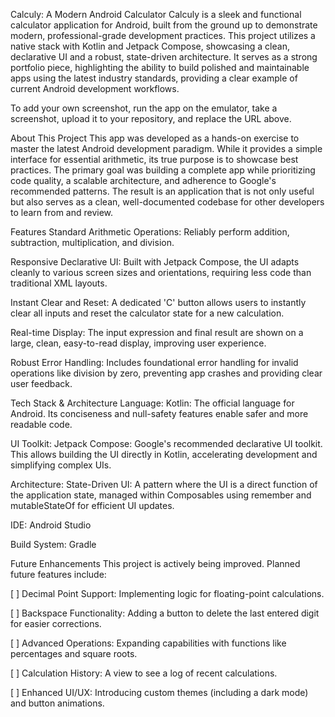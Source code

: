 Calculy: A Modern Android Calculator Calculy is a sleek and functional calculator application for Android, built from the ground up to demonstrate modern, professional-grade development practices. This project utilizes a native stack with Kotlin and Jetpack Compose, showcasing a clean, declarative UI and a robust, state-driven architecture. It serves as a strong portfolio piece, highlighting the ability to build polished and maintainable apps using the latest industry standards, providing a clear example of current Android development workflows.

To add your own screenshot, run the app on the emulator, take a screenshot, upload it to your repository, and replace the URL above.

About This Project This app was developed as a hands-on exercise to master the latest Android development paradigm. While it provides a simple interface for essential arithmetic, its true purpose is to showcase best practices. The primary goal was building a complete app while prioritizing code quality, a scalable architecture, and adherence to Google's recommended patterns. The result is an application that is not only useful but also serves as a clean, well-documented codebase for other developers to learn from and review.

Features Standard Arithmetic Operations: Reliably perform addition, subtraction, multiplication, and division.

Responsive Declarative UI: Built with Jetpack Compose, the UI adapts cleanly to various screen sizes and orientations, requiring less code than traditional XML layouts.

Instant Clear and Reset: A dedicated 'C' button allows users to instantly clear all inputs and reset the calculator state for a new calculation.

Real-time Display: The input expression and final result are shown on a large, clean, easy-to-read display, improving user experience.

Robust Error Handling: Includes foundational error handling for invalid operations like division by zero, preventing app crashes and providing clear user feedback.

Tech Stack & Architecture Language: Kotlin: The official language for Android. Its conciseness and null-safety features enable safer and more readable code.

UI Toolkit: Jetpack Compose: Google's recommended declarative UI toolkit. This allows building the UI directly in Kotlin, accelerating development and simplifying complex UIs.

Architecture: State-Driven UI: A pattern where the UI is a direct function of the application state, managed within Composables using remember and mutableStateOf for efficient UI updates.

IDE: Android Studio

Build System: Gradle

Future Enhancements This project is actively being improved. Planned future features include:

[ ] Decimal Point Support: Implementing logic for floating-point calculations.

[ ] Backspace Functionality: Adding a button to delete the last entered digit for easier corrections.

[ ] Advanced Operations: Expanding capabilities with functions like percentages and square roots.

[ ] Calculation History: A view to see a log of recent calculations.

[ ] Enhanced UI/UX: Introducing custom themes (including a dark mode) and button animations.
